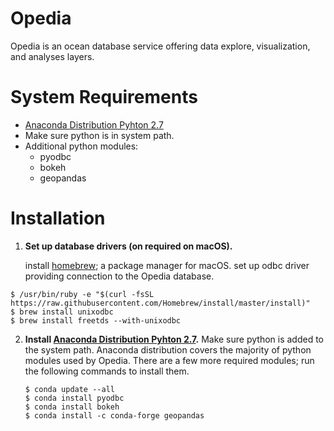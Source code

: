 # Opedia
Opedia is an ocean database service offering data explore, visualization, and analyses layers.

# System Requirements
* [Anaconda Distribution Pyhton 2.7](https://www.anaconda.com/download/)
* Make sure python is in system path.
* Additional python modules:
	- pyodbc
	- bokeh
	- geopandas

# Installation
1.  **Set up database drivers (on required on macOS).**

	 install [homebrew](https://brew.sh/); a package manager for macOS.
	 set up odbc driver providing connection to the Opedia database.
```
$ /usr/bin/ruby -e "$(curl -fsSL https://raw.githubusercontent.com/Homebrew/install/master/install)"
$ brew install unixodbc
$ brew install freetds --with-unixodbc
```
2. **Install [Anaconda Distribution Pyhton 2.7](https://www.anaconda.com/download/).**
Make sure python is added to the system path.  Anaconda distribution covers the majority of python modules used by Opedia. There are a few more required modules; run the following commands to install them.

	```
	$ conda update --all
	$ conda install pyodbc
	$ conda install bokeh
	$ conda install -c conda-forge geopandas
	```
